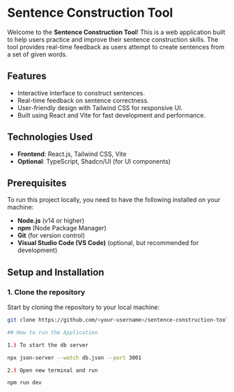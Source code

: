 # Sentence Construction Tool

Welcome to the **Sentence Construction Tool**! This is a web application built to help users practice and improve their sentence construction skills. The tool provides real-time feedback as users attempt to create sentences from a set of given words.

## Features
- Interactive interface to construct sentences.
- Real-time feedback on sentence correctness.
- User-friendly design with Tailwind CSS for responsive UI.
- Built using React and Vite for fast development and performance.

## Technologies Used
- **Frontend**: React.js, Tailwind CSS, Vite
- **Optional**: TypeScript, Shadcn/UI (for UI components)

## Prerequisites
To run this project locally, you need to have the following installed on your machine:

- **Node.js** (v14 or higher)
- **npm** (Node Package Manager)
- **Git** (for version control)
- **Visual Studio Code (VS Code)** (optional, but recommended for development)

## Setup and Installation

### 1. Clone the repository
Start by cloning the repository to your local machine:

```bash
git clone https://github.com/<your-username>/sentence-construction-tool.git

## How to run the Application

1.) To start the db server

npx json-server --watch db.json --port 3001

2.) Open new terminal and run

npm run dev 
